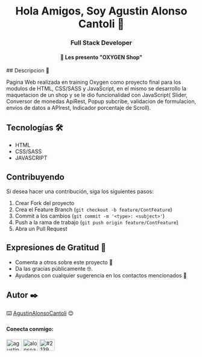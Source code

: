 <h1 align="center">Hola Amigos, Soy Agustin Alonso Cantoli 👋</h1>
<h3 align="center">Full Stack Developer</h3>
<h4 align="center">🔭 Les presento "OXYGEN Shop"</h4>
## Descripcion 📖

Pagina Web realizada en training Oxygen como proyecto final para los modulos de HTML, CSS/SASS y JavaScript, en el mismo se desarrollo la maquetacion de un
shop y se le dio funcionalidad con JavaScript( Slider, Conversor de monedas ApiRest, Popup subcribe, validacion de formulacion, envios de datos a APIrest,
Indicador porcentaje de Scroll).
## Tecnologías 🛠️
- HTML
- CSS/SASS
- JAVASCRIPT
## Contribuyendo
Si desea hacer una contribución, siga los siguientes pasos:
1. Crear Fork del proyecto
2. Crea el Feature Branch (`git checkout -b feature/ContFeature`)
3. Commit a los cambios (`git commit -m '<type>: <subject>'`)
4. Push a la rama de trabajo (`git push origin feature/ContFeature`)
5. Abra un Pull Request
## Expresiones de Gratitud 🎁

* Comenta a otros sobre este proyecto 📢 
* Da las gracias públicamente 🤓.
* Ayudanos con cualquier sugerencia en los contactos mencionados 📢
## Autor ✒️
⌨️ [AgustinAlonsoCantoli](https://github.com/agustinalonsocantoli) 😊
<h4 align="left">Conecta conmigo:</h4>
<p align="left">
<a href="https://linkedin.com/in/agustinalonsocantoli" target="blank"><img align="center" src="https://raw.githubusercontent.com/rahuldkjain/github-profile-readme-generator/master/src/images/icons/Social/linked-in-alt.svg" alt="agustinalonsocantoli" height="30" width="40" /></a>
<a href="https://instagram.com/alonsoagus_" target="blank"><img align="center" src="https://raw.githubusercontent.com/rahuldkjain/github-profile-readme-generator/master/src/images/icons/Social/instagram.svg" alt="alonsoagus_" height="30" width="40" /></a>
<a href="https://discord.gg/#2139" target="blank"><img align="center" src="https://raw.githubusercontent.com/rahuldkjain/github-profile-readme-generator/master/src/images/icons/Social/discord.svg" alt="#2139" height="30" width="40" /></a>
</p>
